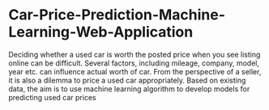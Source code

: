 # Car-Price-Prediction-Machine-Learning-Web-Application

Deciding whether a used car is worth the posted price when you see listing online can be difficult. 
Several factors, including mileage, company, model, year etc. can influence actual worth of car. 
From the perspective of a seller, it is also a dilemma to price a used car appropriately. Based on 
existing data, the aim is to use machine learning algorithm to develop models for predicting used car 
prices
